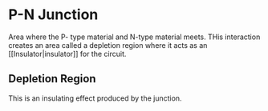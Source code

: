 # P-N Junction
Area where the P- type material and N-type material meets. THis interaction creates an area called a depletion region where it acts as an [[Insulator|insulator]] for the circuit.


## Depletion Region
This is an insulating effect produced by the junction.